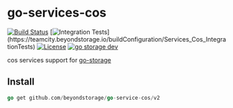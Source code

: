 # go-services-cos

[![Build Status](https://github.com/beyondstorage/go-service-cos/workflows/Unit%20Test/badge.svg?branch=master)](https://github.com/beyondstorage/go-service-cos/actions?query=workflow%3A%22Unit+Test%22)
[![Integration Tests](https://teamcity.beyondstorage.io/app/rest/builds/buildType:(id:Services_Cos_IntegrationTests)/statusIcon)](https://teamcity.beyondstorage.io/buildConfiguration/Services_Cos_IntegrationTests)
[![License](https://img.shields.io/badge/license-apache%20v2-blue.svg)](https://github.com/Xuanwo/storage/blob/master/LICENSE)
[![go storage dev](https://img.shields.io/matrix/go-service-cos:aos.dev.svg?server_fqdn=chat.aos.dev&label=%23go-service-cos%3Aaos.dev&logo=matrix)](https://matrix.to/#/#go-service-cos:aos.dev)

cos services support for [go-storage](https://github.com/beyondstorage/go-storage)

## Install

```go
go get github.com/beyondstorage/go-service-cos/v2
```
